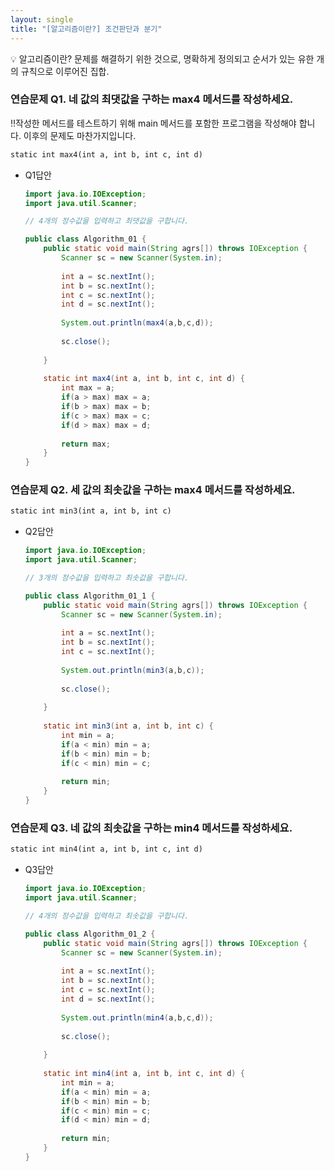 ```yaml
---
layout: single
title: "[알고리즘이란?] 조건판단과 분기"
---
```

<!-- # 01-01-[알고리즘이란?] 세 값의 최대값 -->

<aside>
💡 알고리즘이란? 
문제를 해결하기 위한 것으로, 명확하게 정의되고 순서가 있는 유한 개의 규칙으로 이루어진 집합.

</aside>

### 연습문제 Q1. 네 값의 최댓값을 구하는 max4 메서드를 작성하세요.

‼️작성한 메서드를 테스트하기 위해 main 메서드를 포함한 프로그램을 작성해야 합니다. 이후의 문제도 마찬가지입니다.

```html
static int max4(int a, int b, int c, int d)
```

- Q1답안
    
    ```java
    import java.io.IOException;
    import java.util.Scanner;
    
    // 4개의 정수값을 입력하고 최댓값을 구합니다.
    
    public class Algorithm_01 {
    	public static void main(String agrs[]) throws IOException {
    		Scanner sc = new Scanner(System.in);
    		
    		int a = sc.nextInt();
    		int b = sc.nextInt();
    		int c = sc.nextInt();
    		int d = sc.nextInt();
    		
    		System.out.println(max4(a,b,c,d));
    		
    		sc.close();
    		
    	}
    	
    	static int max4(int a, int b, int c, int d) {
    		int max = a;
    		if(a > max) max = a;
    		if(b > max) max = b;
    		if(c > max) max = c;
    		if(d > max) max = d;
    		
    		return max;
    	}
    }
    ```
    

### 연습문제 Q2. 세 값의 최솟값을 구하는 max4 메서드를 작성하세요.

```html
static int min3(int a, int b, int c)
```

- Q2답안
    
    ```java
    import java.io.IOException;
    import java.util.Scanner;
    
    // 3개의 정수값을 입력하고 최솟값을 구합니다.
    
    public class Algorithm_01_1 {
    	public static void main(String agrs[]) throws IOException {
    		Scanner sc = new Scanner(System.in);
    		
    		int a = sc.nextInt();
    		int b = sc.nextInt();
    		int c = sc.nextInt();
    		
    		System.out.println(min3(a,b,c));
    		
    		sc.close();
    		
    	}
    	
    	static int min3(int a, int b, int c) {
    		int min = a;
    		if(a < min) min = a;
    		if(b < min) min = b;
    		if(c < min) min = c;
    		
    		return min;
    	}
    }
    ```
    

### 연습문제 Q3. 네 값의 최솟값을 구하는 min4 메서드를 작성하세요.

```html
static int min4(int a, int b, int c, int d)
```

- Q3답안
    
    ```java
    import java.io.IOException;
    import java.util.Scanner;
    
    // 4개의 정수값을 입력하고 최솟값을 구합니다.
    
    public class Algorithm_01_2 {
    	public static void main(String agrs[]) throws IOException {
    		Scanner sc = new Scanner(System.in);
    		
    		int a = sc.nextInt();
    		int b = sc.nextInt();
    		int c = sc.nextInt();
    		int d = sc.nextInt();
    		
    		System.out.println(min4(a,b,c,d));
    		
    		sc.close();
    		
    	}
    	
    	static int min4(int a, int b, int c, int d) {
    		int min = a;
    		if(a < min) min = a;
    		if(b < min) min = b;
    		if(c < min) min = c;
    		if(d < min) min = d;
    		
    		return min;
    	}
    }
    ```